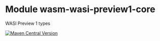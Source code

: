 # Module wasm-wasi-preview1-core

WASI Preview 1 types

[<img alt="Maven Central Version" src="https://img.shields.io/maven-central/v/at.released.weh/wasm-wasi-preview1-core?style=flat-square">](https://central.sonatype.com/artifact/at.released.weh/test-logger/overview)
